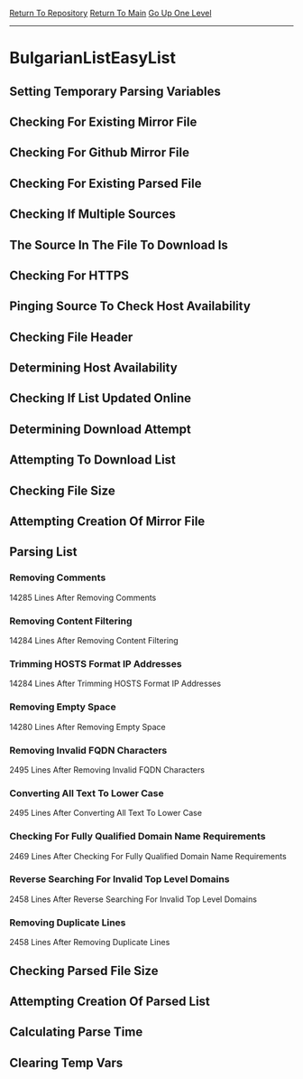 [Return To Repository](https://github.com/deathbybandaid/piholeparser/)
[Return To Main](https://github.com/deathbybandaid/piholeparser/blob/master/RecentRunLogs/Mainlog.md)
[Go Up One Level](https://github.com/deathbybandaid/piholeparser/blob/master/RecentRunLogs/TopLevelScripts/30-Processing-External-Blacklists.md)
____________________________________
# BulgarianListEasyList
## Setting Temporary Parsing Variables
## Checking For Existing Mirror File
## Checking For Github Mirror File
## Checking For Existing Parsed File
## Checking If Multiple Sources
## The Source In The File To Download Is
## Checking For HTTPS
## Pinging Source To Check Host Availability
## Checking File Header
## Determining Host Availability
## Checking If List Updated Online
## Determining Download Attempt
## Attempting To Download List
## Checking File Size
## Attempting Creation Of Mirror File
## Parsing List
### Removing Comments
14285 Lines After Removing Comments
### Removing Content Filtering
14284 Lines After Removing Content Filtering
### Trimming HOSTS Format IP Addresses
14284 Lines After Trimming HOSTS Format IP Addresses
### Removing Empty Space
14280 Lines After Removing Empty Space
### Removing Invalid FQDN Characters
2495 Lines After Removing Invalid FQDN Characters
### Converting All Text To Lower Case
2495 Lines After Converting All Text To Lower Case
### Checking For Fully Qualified Domain Name Requirements
2469 Lines After Checking For Fully Qualified Domain Name Requirements
### Reverse Searching For Invalid Top Level Domains
2458 Lines After Reverse Searching For Invalid Top Level Domains
### Removing Duplicate Lines
2458 Lines After Removing Duplicate Lines
## Checking Parsed File Size
## Attempting Creation Of Parsed List
## Calculating Parse Time
## Clearing Temp Vars
